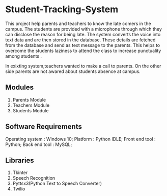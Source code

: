 # Student-Tracking-System
 
This project help parents and teachers to know the late comers in the campus. The students are provided with a microphone through which they can disclose the reason for being late. The system converts the voice into text data and are then stored in the database. These details are fetched from the database and send as text message to the parents.
This helps to overcome the students laziness to attend the class to increase punctuality among students .

In exixting system,teachers wanted to make a call to parents. On the other side parents are not awared about students absence at campus.

Modules
-------
1) Parents Module
2) Teachers Module
3) Students Module

Software Requirements
---------------------
Operating system  : Windows 10;
Platform          : Python IDLE;
Front end tool    : Python;
Back end tool     : MySQL;

Libraries
----------
1) Tkinter
2) Speech Recognition
3) Pyttsx3(Python Text to Speech Converter)
4) Twilio
